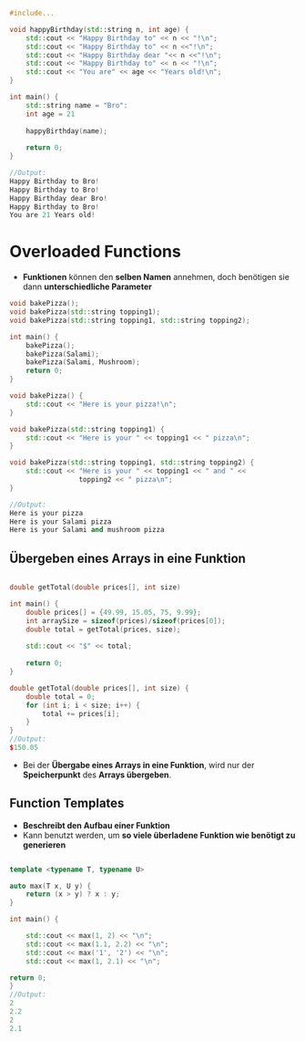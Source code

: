 ```c++
#include...

void happyBirthday(std::string n, int age) {
	std::cout << "Happy Birthday to" << n << "!\n";
	std::cout << "Happy Birthday to" << n <<"!\n";
	std::cout << "Happy Birthday dear "<< n <<"!\n";
	std::cout << "Happy Birthday to" << n << "!\n";
	std::cout << "You are" << age << "Years old!\n";
}

int main() {
	std::string name = "Bro":
	int age = 21
	
	happyBirthday(name);
	
	return 0;
}

//Output:
Happy Birthday to Bro!
Happy Birthday to Bro!
Happy Birthday dear Bro!
Happy Birthday to Bro!
You are 21 Years old!
```

# Overloaded Functions

- **Funktionen** können den **selben Namen** annehmen, doch benötigen sie dann **unterschiedliche Parameter**

```c++
void bakePizza();
void bakePizza(std::string topping1);
void bakePizza(std::string topping1, std::string topping2);

int main() {
	bakePizza();
	bakePizza(Salami);
	bakePizza(Salami, Mushroom);
	return 0;
}

void bakePizza() {
	std::cout << "Here is your pizza!\n";
}

void bakePizza(std::string topping1) {
	std::cout << "Here is your " << topping1 << " pizza\n";
}

void bakePizza(std::string topping1, std::string topping2) {
	std::cout << "Here is your " << topping1 << " and " << 
				 topping2 << " pizza\n";
}

//Output:
Here is your pizza
Here is your Salami pizza
Here is your Salami and mushroom pizza
```

## Übergeben eines Arrays in eine Funktion
```c++

double getTotal(double prices[], int size)

int main() {
	double prices[] = {49.99, 15.05, 75, 9.99};
	int arraySize = sizeof(prices)/sizeof(prices[0]);
	double total = getTotal(prices, size);
	
	std::cout << "$" << total;
	
	return 0;
}

double getTotal(double prices[], int size) {
	double total = 0;
	for (int i; i < size; i++) {
		total += prices[i];
	}
}
//Output:
$150.05
```

- Bei der **Übergabe eines Arrays in eine Funktion**, wird nur der **Speicherpunkt** des **Arrays übergeben**.

## Function Templates

- **Beschreibt den Aufbau einer Funktion**
- Kann benutzt werden, um **so viele überladene Funktion wie benötigt zu generieren**

```c++

template <typename T, typename U>

auto max(T x, U y) {
	return (x > y) ? x : y;
}

int main() {

	std::cout << max(1, 2) << "\n";
	std::cout << max(1.1, 2.2) << "\n";
	std::cout << max('1', '2') << "\n";
	std::cout << max(1, 2.1) << "\n";

return 0;
}
//Output:
2
2.2
2
2.1
```